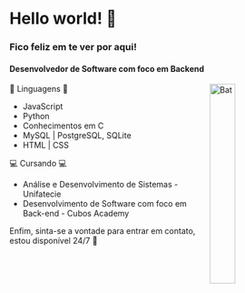 # Hello world! 👋
### Fico feliz em te ver por aqui!
 
#### Desenvolvedor de Software com foco em Backend

<img align='right' src="https://i.pinimg.com/originals/45/40/cf/4540cfd8909197c2559dd30a7234f63e.gif" alt="Bat" style="width:30%">
 
🌱 Linguagens 🌱 
- JavaScript 
- Python  
- Conhecimentos em C 
- MySQL | PostgreSQL, SQLite
- HTML | CSS 
  
 💻 Cursando 💻 

- Análise e Desenvolvimento de Sistemas - Unifatecie 
- Desenvolvimento de Software com foco em Back-end - Cubos Academy

Enfim, sinta-se a vontade para entrar em contato, estou disponível 24/7 🧐 

